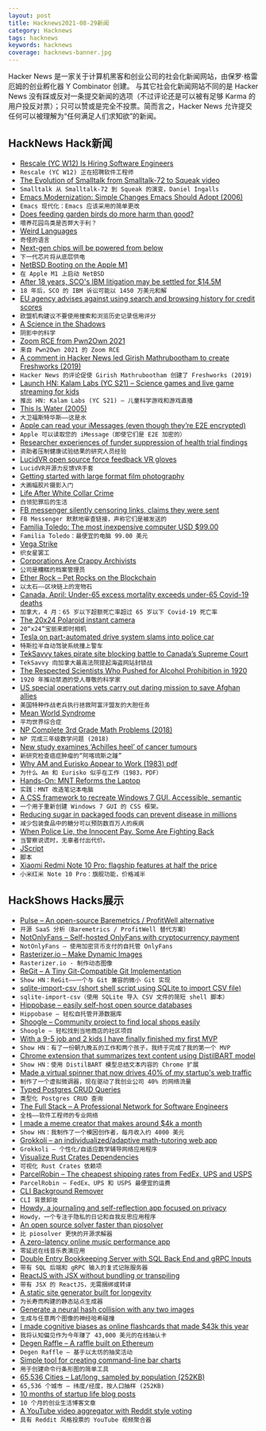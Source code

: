 ```yaml
---
layout: post
title: Hacknews2021-08-29新闻
category: Hacknews
tags: hacknews
keywords: hacknews
coverage: hacknews-banner.jpg
---
```


Hacker News 是一家关于计算机黑客和创业公司的社会化新闻网站，由保罗·格雷厄姆的创业孵化器 Y Combinator 创建。
与其它社会化新闻网站不同的是 Hacker News 没有踩或反对一条提交新闻的选项（不过评论还是可以被有足够 Karma 的用户投反对票）；只可以赞或是完全不投票。简而言之，Hacker News 允许提交任何可以被理解为“任何满足人们求知欲”的新闻。

## HackNews Hack新闻


- [Rescale (YC W12) Is Hiring Software Engineers](https://jobs.lever.co/rescale/57b5bc81-ee75-4a30-a763-3eb8dd595165?lever-origin=applied&lever-source%5B%5D=Hacker%20News)
- `Rescale (YC W12) 正在招聘软件工程师`
- [The Evolution of Smalltalk from Smalltalk-72 to Squeak video](https://www.pldi21.org/prerecorded_hopl.17.html)
- `Smalltalk 从 Smalltalk-72 到 Squeak 的演变，Daniel Ingalls`
- [Emacs Modernization: Simple Changes Emacs Should Adopt (2006)](http://ergoemacs.org/emacs/modernization.html)
- `Emacs 现代化：Emacs 应该采用的简单更改`
- [Does feeding garden birds do more harm than good?](https://www.bbc.co.uk/news/science-environment-58346043)
- `喂养花园鸟类是否弊大于利？`
- [Weird Languages](http://paulgraham.com/weird.html)
- `奇怪的语言`
- [Next-gen chips will be powered from below](https://spectrum.ieee.org/next-gen-chips-will-be-powered-from-below)
- `下一代芯片将从底层供电`
- [NetBSD Booting on the Apple M1](https://twitter.com/jmcwhatever/status/1431575270436319235)
- `在 Apple M1 上启动 NetBSD`
- [After 18 years, SCO's IBM litigation may be settled for $14.5M](https://news.slashdot.org/story/21/08/28/0237243/after-18-years-scos-ibm-litigation-may-be-settled-for-145-million)
- `18 年后，SCO 的 IBM 诉讼可能以 1450 万美元和解`
- [EU agency advises against using search and browsing history for credit scores](https://therecord.media/eu-agency-advises-against-using-search-browsing-history-for-credit-scores/)
- `欧盟机构建议不要使用搜索和浏览历史记录信用评分`
- [A Science in the Shadows](https://www.washingtonpost.com/nation/interactive/2021/a-science-in-the-shadows/)
- `阴影中的科学`
- [Zoom RCE from Pwn2Own 2021](https://sector7.computest.nl/post/2021-08-zoom/)
- `来自 Pwn2Own 2021 的 Zoom RCE`
- [A comment in Hacker News led Girish Mathrubootham to create Freshworks (2019)](https://yourstory.com/2019/11/turning-point-freshworks-chennai-saas-startup-girish-mathrubootham/)
- `Hacker News 的评论促使 Girish Mathrubootham 创建了 Freshworks (2019)`
- [Launch HN: Kalam Labs (YC S21) – Science games and live game streaming for kids](item?id=28339991)
- `推出 HN: Kalam Labs (YC S21) – 儿童科学游戏和游戏直播`
- [This Is Water (2005)](https://fs.blog/2012/04/david-foster-wallace-this-is-water/)
- `大卫福斯特华斯——这是水`
- [Apple can read your iMessages (even though they’re E2E encrypted)](https://old.reddit.com/r/privacy/comments/pcb3ej/a_timely_reminder_that_apple_can_read_your/)
- `Apple 可以读取您的 iMessage（即使它们是 E2E 加密的）`
- [Researcher experiences of funder suppression of health trial findings](https://journals.plos.org/plosone/article?id=10.1371/journal.pone.0255704)
- `资助者压制健康试验结果的研究人员经验`
- [LucidVR open source force feedback VR gloves](https://github.com/LucidVR/lucidgloves/releases/tag/Proto4)
- `LucidVR开源力反馈VR手套`
- [Getting started with large format film photography](https://shootitwithfilm.com/getting-started-with-large-format-film-photography/)
- `大画幅胶片摄影入门`
- [Life After White Collar Crime](https://www.newyorker.com/magazine/2021/08/30/life-after-white-collar-crime)
- `白领犯罪后的生活`
- [FB messenger silently censoring links, claims they were sent](https://twitter.com/kylejohnmorris/status/1431714982782066688)
- `FB Messenger 默默地审查链接，声称它们是被发送的`
- [Familia Toledo: The most inexpensive computer USD $99.00](http://www.biyubi.com/eng_principal.html)
- `Familia Toledo：最便宜的电脑 99.00 美元`
- [Vega Strike](https://www.vega-strike.org/)
- `织女星罢工`
- [Corporations Are Crappy Archivists](https://www.pcjs.org/blog/2017/10/13/)
- `公司是糟糕的档案管理员`
- [Ether Rock – Pet Rocks on the Blockchain](https://etherrock.com/)
- `以太石——区块链上的宠物石`
- [Canada, April: Under-65 excess mortality exceeds under-65 Covid-19 deaths](https://www150.statcan.gc.ca/n1/daily-quotidien/210712/dq210712b-eng.htm)
- `加拿大，4 月：65 岁以下超额死亡率超过 65 岁以下 Covid-19 死亡率`
- [The 20x24 Polaroid instant camera](https://20x24studio.com/?page_id=1653)
- `20“x24”宝丽来即时相机`
- [Tesla on part-automated drive system slams into police car](https://apnews.com/article/technology-business-florida-001915f68f2327a42eb5b6f5c4ccd2b7)
- `特斯拉半自动驾驶系统撞上警车`
- [TekSavvy takes pirate site blocking battle to Canada’s Supreme Court](https://torrentfreak.com/teksavvy-takes-pirate-site-blocking-battle-to-canadas-supreme-court-210826/)
- `TekSavvy 向加拿大最高法院提起海盗网站封锁战`
- [The Respected Scientists Who Pushed for Alcohol Prohibition in 1920](https://brownstone.org/articles/the-respected-scientists-who-pushed-for-alcohol-prohibition-in-1920/)
- `1920 年推动禁酒的受人尊敬的科学家`
- [US special operations vets carry out daring mission to save Afghan allies](https://abcnews.go.com/Politics/us-special-operations-vets-carry-daring-mission-save/story?id=79670236)
- `美国特种作战老兵执行拯救阿富汗盟友的大胆任务`
- [Mean World Syndrome](https://en.wikipedia.org/wiki/Mean_world_syndrome)
- `平均世界综合症`
- [NP Complete 3rd Grade Math Problems (2018)](https://leosstemhacks.wordpress.com/2018/03/27/np-complete-3rd-grade-math-problems/)
- `NP 完成三年级数学问题 (2018)`
- [New study examines ‘Achilles heel’ of cancer tumours](https://www.med.ubc.ca/news/new-study-examines-achilles-heel-of-cancer-tumours-paving-the-way-for-new-treatment-strategies/)
- `新研究检查癌症肿瘤的“阿喀琉斯之踵”`
- [Why AM and Eurisko Appear to Work (1983) pdf](https://www.aaai.org/Papers/AAAI/1983/AAAI83-059.pdf)
- `为什么 Am 和 Eurisko 似乎在工作（1983，PDF）`
- [Hands-On: MNT Reforms the Laptop](https://hackaday.com/2021/08/26/hands-on-mnt-reforms-the-laptop/)
- `实践：MNT 改造笔记本电脑`
- [A CSS framework to recreate Windows 7 GUI. Accessible, semantic](https://github.com/khang-nd/7.css)
- `一个用于重新创建 Windows 7 GUI 的 CSS 框架。`
- [Reducing sugar in packaged foods can prevent disease in millions](https://www.eurekalert.org/news-releases/926613)
- `减少包装食品中的糖分可以预防数百万人的疾病`
- [When Police Lie, the Innocent Pay. Some Are Fighting Back](https://www.nytimes.com/2021/08/28/us/false-police-statements.html)
- `当警察说谎时，无辜者付出代价。`
- [JScript](https://en.wikipedia.org/wiki/JScript)
- `脚本`
- [Xiaomi Redmi Note 10 Pro: flagship features at half the price](https://davidgerard.co.uk/blockchain/2021/08/28/xiaomi-redmi-note-10-pro-flagship-features-at-half-the-price/)
- `小米红米 Note 10 Pro：旗舰功能，价格减半`


## HackShows Hacks展示

- [ Pulse – An open-source Baremetrics / ProfitWell alternative](https://github.com/mike-paper/pulse)
- `开源 SaaS 分析（Baremetrics / ProfitWell 替代方案）`
- [ NotOnlyFans – Self-hosted OnlyFans with cryptocurrency payment](https://github.com/easychen/not-only-fans)
- `NotOnlyFans – 使用加密货币支付的自托管 OnlyFans`
- [ Rasterizer.io – Make Dynamic Images](https://rasterizer.io)
- `Rasterizer.io - 制作动态图像`
- [ ReGit – A Tiny Git-Compatible Git Implementation](https://github.com/WithGJR/regit-go)
- `Show HN：ReGit——一个与 Git 兼容的微小 Git 实现`
- [ sqlite-import-csv (short shell script using SQLite to import CSV file)](https://github.com/SixArm/sqlite-import-csv)
- `sqlite-import-csv（使用 SQLite 导入 CSV 文件的简短 shell 脚本）`
- [ Hippobase – easily self-host open source databases](https://hippobase.io)
- `Hippobase – 轻松自托管开源数据库`
- [ Shoogle – Community project to find local shops easily](https://shoogle.net/)
- `Shoogle – 轻松找到当地商店的社区项目`
- [ With a 9-5 job and 2 kids I have finally finished my first MVP](item?id=28320346)
- `Show HN：有了一份朝九晚五的工作和两个孩子，我终于完成了我的第一个 MVP`
- [ Chrome extension that summarizes text content using DistilBART model](https://chrome.google.com/webstore/detail/tldr-chrome/khkpnmmnkenbelkljphmpbjgbmobgonn)
- `Show HN：使用 DistilBART 模型总结文本内容的 Chrome 扩展`
- [ Made a virtual spinner that now drives 40% of my startup's web traffic](http://fidgetpage.com)
- `制作了一个虚拟微调器，现在驱动了我创业公司 40% 的网络流量`
- [ Typed Postgres CRUD Queries](https://github.com/vramework/postgres-typed)
- `类型化 Postgres CRUD 查询`
- [ The Full Stack – A Professional Network for Software Engineers](https://thefullstack.network/invite/showhn21)
- `全栈——软件工程师的专业网络`
- [ I made a meme creator that makes around $4k a month](https://metameme.app/)
- `Show HN：我制作了一个模因创作者，每月收入约 4000 美元`
- [ Grokkoli – an individualized/adaptive math-tutoring web app](item?id=28331760)
- `Grokkoli – 个性化/自适应数学辅导网络应用程序`
- [ Visualize Rust Crates Dependencies](https://crates.live/rand/0.8.4)
- `可视化 Rust Crates 依赖项`
- [ ParcelRobin – The cheapest shipping rates from FedEx, UPS and USPS](https://parcelrobin.com)
- `ParcelRobin – FedEx、UPS 和 USPS 最便宜的运费`
- [ CLI Background Remover](https://github.com/nadermx/backgroundremover)
- `CLI 背景卸妆`
- [ Howdy, a journaling and self-reflection app focused on privacy](https://apps.apple.com/us/app/howdy-journaling-reflection/id1581975006)
- `Howdy，一个专注于隐私的日记和自我反思应用程序`
- [ An open source solver faster than piosolver](https://github.com/bupticybee/TexasSolver)
- `比 piosolver 更快的开源求解器`
- [ A zero-latency online music performance app](https://github.com/gasnew/cedar)
- `零延迟在线音乐表演应用`
- [ Double Entry Bookkeeping Server with SQL Back End and gRPC Inputs](https://github.com/darcys22/godbledger)
- `带有 SQL 后端和 gRPC 输入的复式记账服务器`
- [ ReactJS with JSX without bundling or transpiling](item?id=28333975)
- `带有 JSX 的 ReactJS，无需捆绑或转译`
- [ A static site generator built for longevity](https://prpl.dev)
- `为长寿而构建的静态站点生成器`
- [ Generate a neural hash collision with any two images](https://huggingface.co/spaces/aliabd/generate-neural-hash-collision)
- `生成与任意两个图像的神经哈希碰撞`
- [ I made cognitive biases as online flashcards that made $43k this year](https://kickstartsidehustle.com/cards/)
- `我将认知偏见作为今年赚了 43,000 美元的在线抽认卡`
- [ Degen Raffle – A raffle built on Ethereum](item?id=28339907)
- `Degen Raffle – 基于以太坊的抽奖活动`
- [ Simple tool for creating command-line bar charts](https://github.com/TurkeyMcMac/barchart)
- `用于创建命令行条形图的简单工具`
- [ 65,536 Cities – Lat/long, sampled by population (252KB)](https://observablehq.com/@jimpick/65-536-cities-demo)
- `65,536 个城市 – 纬度/经度，按人口抽样 (252KB)`
- [ 10 months of startup life blog posts](https://rugpullindex.com/blog)
- `10 个月的创业生活博客文章`
- [ A YouTube video aggregator with Reddit style voting](https://matstad.com)
- `具有 Reddit 风格投票的 YouTube 视频聚合器`

